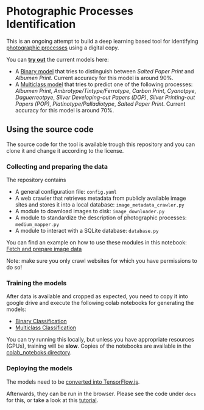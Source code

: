 

# Photographic Processes Identification

This is an ongoing attempt to build a deep learning based tool for identifying [photographic processes](http://www.graphicsatlas.org/identification/) using a digital copy.

You can [**try out**](https://guilhermesfc.github.io/ppi/) the current models here:
- A [Binary model](https://guilhermesfc.github.io/ppi/binary) that tries to distinguish between _Salted Paper Print_ and _Albumen Print_. Current accuracy for this model is around 90%.
- A [Multiclass model](https://guilhermesfc.github.io/ppi/multiclass) that tries to predict one of the following processes: _Albumen Print_, _Ambrotype/Tintype/Ferrotype_, _Carbon Print_, _Cyanotpye_, _Daguerreotpye_, _Silver Developing-out Papers (DOP)_, _Silver Printing-out Papers (POP)_, _Platinotype/Palladiotype_, _Salted Paper Print_. Current accuracy for this model is around 70%.

## Using the source code
The source code for the tool is available trough this repository and you can clone it and change it according to the license.

### Collecting and preparing the data
The repository contains
 - A general configuration file: ```config.yaml```
 - A web crawler that retrieves metadata from publicly available image sites and stores it into a local database: ```image_metadata_crawler.py```
 - A module to download images to disk: ```image_downloader.py```
 - A module to standardize the description of photographic processes: ```medium_mapper.py```
 - A module to interact with a SQLite database: ```database.py```

You can find an example on how to use these modules in this notebook: [Fetch and prepare image data](fetch_prepare_data.ipynb)

Note: make sure you only crawl websites for which you have permissions to do so! 

### Training the models
After data is available and cropped as expected, you need to copy it into google drive and execute the following colab notebooks for generating the models:
- [Binary Classification](https://drive.google.com/file/d/1F0ZFmtV4gvjmmqHcTY-mdpWVEPyALLp2/view?usp=sharing)
- [Multiclass Classification](https://drive.google.com/file/d/1F0crgmxQ6Nv9gtAYDA8qs66JxvKE0WcW/view?usp=sharing)

You can try running this locally, but unless you have appropriate resources (GPUs), training will be **slow**.
Copies of the notebooks are available in the [colab_noteboks directory](colab_notebooks).

### Deploying the models
The models need to be [converted into TensorFlow.js](https://www.tensorflow.org/js/guide/conversion).

Afterwards, they can be run in the browser. Please see the code under ```docs``` for this, or take a look at this [tutorial](https://medium.com/tensorflow/train-on-google-colab-and-run-on-the-browser-a-case-study-8a45f9b1474e).






